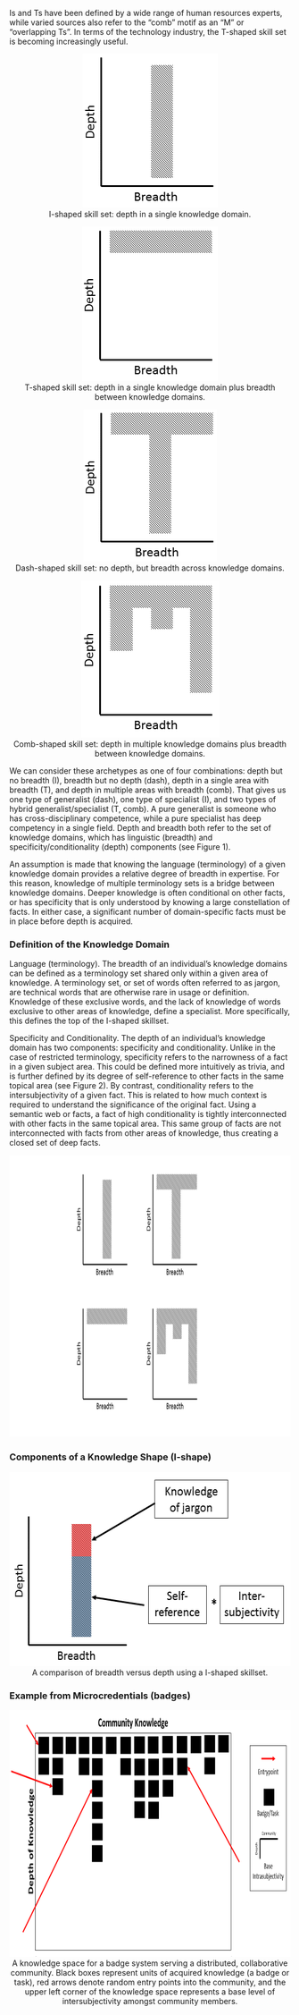 Is and Ts have been defined by a wide range of human resources experts, while varied sources also refer to the “comb” motif as an “M” or “overlapping Ts”. In terms of the technology industry, the T-shaped skill set is becoming increasingly useful. 

<p align="center">
  <img width="243" height="275" src="https://github.com/Orthogonal-Research-Lab/Meta-Interdisciplinarity/blob/master/Knowledge%20Shape/I-shape.png"><BR>
I-shaped skill set: depth in a single knowledge domain.
</p>

<p align="center">
  <img width="244" height="276" src="https://github.com/Orthogonal-Research-Lab/Meta-Interdisciplinarity/blob/master/Knowledge%20Shape/dash-shape.png"><BR>
T-shaped skill set: depth in a single knowledge domain plus breadth between knowledge domains.
</p>
  
<p align="center">
  <img width="239" height="272" src="https://github.com/Orthogonal-Research-Lab/Meta-Interdisciplinarity/blob/master/Knowledge%20Shape/T-shape.png"><BR>
Dash-shaped skill set: no depth, but breadth across knowledge domains.
</p>
  
<p align="center">
  <img width="247" height="281" src="https://github.com/Orthogonal-Research-Lab/Meta-Interdisciplinarity/blob/master/Knowledge%20Shape/comb-shape.png"><BR>
Comb-shaped skill set: depth in multiple knowledge domains plus breadth between knowledge domains.
</p>

We can consider these archetypes as one of four combinations: depth but no breadth (I), breadth but no depth (dash), depth in a single area with breadth (T), and depth in multiple areas with breadth (comb). That gives us one type of generalist (dash), one type of specialist (I), and two types of hybrid generalist/specialist (T, comb). A pure generalist is someone who has cross-disciplinary competence, while a pure specialist has deep competency in a single field. Depth and breadth both refer to the set of knowledge domains, which has linguistic (breadth) and specificity/conditionality (depth) components (see Figure 1).

An assumption is made that knowing the language (terminology) of a given knowledge domain provides a relative degree of breadth in expertise. For this reason, knowledge of multiple terminology sets is a bridge between knowledge domains. Deeper knowledge is often conditional on other facts, or has specificity that is only understood by knowing a large constellation of facts. In either case, a significant number of domain-specific facts must be in place before depth is acquired.

### Definition of the Knowledge Domain

Language (terminology). The breadth of an individual’s knowledge domains can be defined as a terminology set shared only within a given area of knowledge. A terminology set, or set of words often referred to as jargon, are technical words that are otherwise rare in usage or definition. Knowledge of these exclusive words, and the lack of knowledge of words exclusive to other areas of knowledge, define a specialist. More specifically, this defines the top of the I-shaped skillset.

Specificity and Conditionality. The depth of an individual’s knowledge domain has two components: specificity and conditionality. Unlike in the case of restricted terminology, specificity refers to the narrowness of a fact in a given subject area. This could be defined more intuitively as trivia, and is further defined by its degree of self-reference to other facts in the same topical area (see Figure 2). By contrast, conditionality refers to the intersubjectivity of a given fact. This is related to how much context is required to understand the significance of the original fact. Using a semantic web or facts, a fact of high conditionality is tightly interconnected with other facts in the same topical area. This same group of facts are not interconnected with facts from other areas of knowledge, thus creating a closed set of deep facts.

<p align="center">
  <img width="896" height="504" src="https://github.com/Orthogonal-Research-Lab/Meta-Interdisciplinarity/blob/master/Knowledge%20Shape/shapes-of-knowledge.png"><BR>

</p>

### Components of a Knowledge Shape (I-shape)

<p align="center">
  <img width="577" height="347" src="https://github.com/Orthogonal-Research-Lab/Meta-Interdisciplinarity/blob/master/Knowledge%20Shape/components-of-I-shape.png"><BR>
A comparison of breadth versus depth using a I-shaped skillset.
</p>

### Example from Microcredentials (badges)

<p align="center">
  <img width="870" height="441" src="https://github.com/Orthogonal-Research-Lab/Meta-Interdisciplinarity/blob/master/Knowledge%20Shape/knowledge-space-badges.png"><BR>
A knowledge space for a badge system serving a distributed, collaborative community. Black boxes represent units of acquired knowledge (a badge or task), red arrows denote random entry points into the community, and the upper left corner of the knowledge space represents a base level of intersubjectivity amongst community members.
</p>
